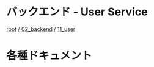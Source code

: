 # バックエンド - User Service

[root](./../../../README.md) 
/ [02_backend](./../README.md) 
/ [11_user](./README.md)

# 各種ドキュメント
